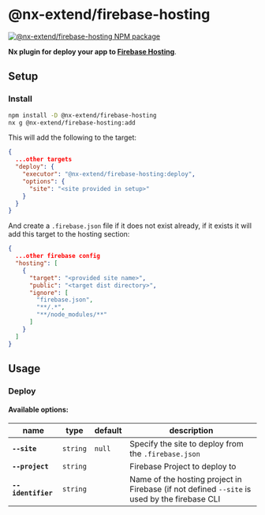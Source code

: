 # @nx-extend/firebase-hosting

<a href="https://www.npmjs.com/package/@nx-extend/firebase-hosting" rel="nofollow">
  <img src="https://badgen.net/npm/v/@nx-extend/firebase-hosting" alt="@nx-extend/firebase-hosting NPM package">
</a>

**Nx plugin for deploy your app to [Firebase Hosting](https://firebase.google.com/products/hosting)**.

## Setup

### Install

```sh
npm install -D @nx-extend/firebase-hosting
nx g @nx-extend/firebase-hosting:add
```

This will add the following to the target:

```json
{
  ...other targets
  "deploy": {
    "executor": "@nx-extend/firebase-hosting:deploy",
    "options": {
      "site": "<site provided in setup>"
    }
  }
}
```

And create a `.firebase.json` file if it does not exist already, if it exists it will
add this target to the hosting section:

```json
{
  ...other firebase config
  "hosting": [
    {
      "target": "<provided site name>",
      "public": "<target dist directory>",
      "ignore": [
        "firebase.json",
        "**/.*",
        "**/node_modules/**"
      ]
    }
  ]
}
```

## Usage

### Deploy

#### Available options:

| name               | type     | default | description                                                                                  |
|--------------------|----------|---------|----------------------------------------------------------------------------------------------|
| **`--site`**       | `string` | `null`  | Specify the site to deploy from the `.firebase.json`                                         |
| **`--project`**    | `string` |         | Firebase Project to deploy to                                                                |
| **`--identifier`** | `string` |         | Name of the hosting project in Firebase (if not defined `--site` is used by the firebase CLI |


